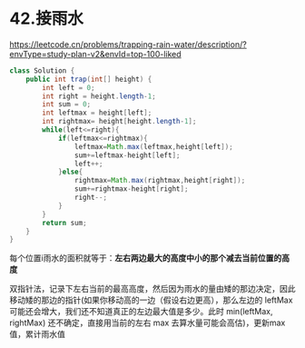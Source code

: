 # 42.接雨水

https://leetcode.cn/problems/trapping-rain-water/description/?envType=study-plan-v2&envId=top-100-liked

```java
class Solution {
    public int trap(int[] height) {
        int left = 0;
        int right = height.length-1;
        int sum = 0;
        int leftmax = height[left];
        int rightmax= height[height.length-1];
        while(left<=right){
            if(leftmax<=rightmax){
                leftmax=Math.max(leftmax,height[left]);
                sum+=leftmax-height[left];
                left++;
            }else{
                rightmax=Math.max(rightmax,height[right]);
                sum+=rightmax-height[right];
                right--;
            }
        }
        return sum;
    }
}
```

每个位置i雨水的面积就等于：**左右两边最大的高度中小的那个减去当前位置的高度**

双指针法，记录下左右当前的最高高度，然后因为雨水的量由矮的那边决定，因此移动矮的那边的指针(如果你移动高的一边（假设右边更高），那么左边的 leftMax 可能还会增大，我们还不知道真正的左边最大值是多少。此时 min(leftMax, rightMax) 还不确定，直接用当前的左右 max 去算水量可能会高估)，更新max值，累计雨水值